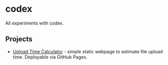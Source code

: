 # codex

All experiments with codex.

## Projects
- [Upload Time Calculator](upload-time-calculator/) - simple static webpage to estimate file upload time. Deployable via GitHub Pages.
